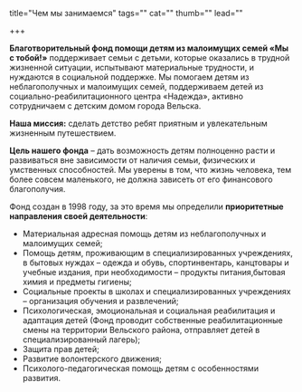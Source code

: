 title="Чем мы занимаемся"
tags=""
cat=""
thumb=""
lead=""

+++

<b>Благотворительный фонд помощи детям из малоимущих семей «Мы с тобой!»</b> поддерживает семьи с детьми, которые оказались в трудной жизненной ситуации, испытывают материальные трудности, и нуждаются в социальной поддержке. 
Мы помогаем детям из неблагополучных и малоимущих семей, поддерживаем детей из социально-реабилитационного центра «Надежда», активно сотрудничаем с детским домом города Вельска.
<p>
<b>Наша миссия:</b> сделать детство ребят приятным и увлекательным жизненным путешествием.
<p>
<b>Цель нашего фонда</b> – дать возможность детям полноценно расти и развиваться вне зависимости от наличия семьи, физических и умственных способностей.
Мы уверены в том, что жизнь человека, тем более совсем маленького, не должна зависеть от его финансового благополучия.
<p>Фонд создан в 1998 году, за это время мы определили <b>приоритетные направления своей деятельности</b>:
<ul>
<li>Материальная адресная помощь детям из неблагополучных и малоимущих семей;</li>
<li>Помощь детям, проживающим в специализированных учреждениях, в бытовых нуждах – одежда и обувь, спортинвентарь, канцтовары и учебные издания, при необходимости – продукты питания,бытовая химия и предметы гигиены;</li> 
<li>Социальные проекты в школах и специализированных учреждениях – организация обучения и развлечений;</li>
<li>Психологическая, эмоциональная и социальная реабилитация и адаптация детей (Фонд проводит собственные реабилитационные смены на территории Вельского района, отправляет детей в специализированный лагерь);</li>
<li>Защита прав детей;</li>
<li>Развитие волонтерского движения;</li>  
<li>Психолого-педагогическая помощь детям с особенностями развития.</li>
</ul>

